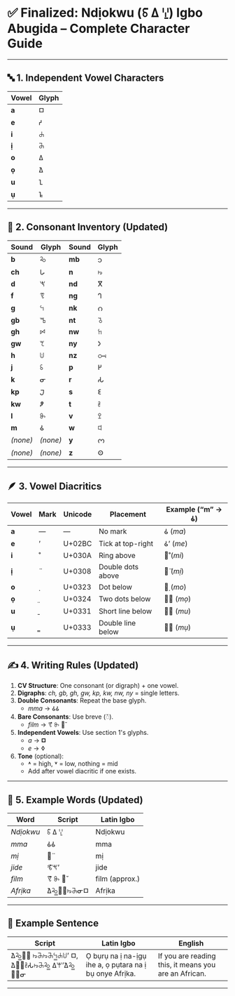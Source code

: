 # ✅ **Finalized: Ndịokwu (ꗏ̈ 𑀏 ꗷ̱) Igbo Abugida – Complete Character Guide**

---

## 🔤 **1. Independent Vowel Characters**

| **Vowel** | **Glyph** |
|-----------|-----------|
| **a**     | 𑀩         |
| **e**     | 𑀟         |
| **i**     | ꕈ         |
| **ị**     | ꔕ         |
| **o**     | 𑀏         |
| **ọ**     | 𑀐         |
| **u**     | 𑀑         |
| **ụ**     | 𑀒         |

---

## 🧱 **2. Consonant Inventory (Updated)**

| **Sound** | **Glyph** | **Sound** | **Glyph** |
|-----------|-----------|-----------|-----------|
| **b**     | ꕫ         | **mb**    | 𑄘         |
| **ch**    | 𑀳         | **n**     | ꖫ         |
| **d**     | ꖙ         | **nd**    | ⴳ         |
| **f**     | ꗦ         | **ng**    | 𑀔         |
| **g**     | ꕪ         | **nk**    | 𑄉         |
| **gb**    | ꕰ         | **nt**    | ꘧         |
| **gh**    | ꗯ         | **nw**    | ꖷ         |
| **gw**    | ꕎ         | **ny**    | 𑀤         |
| **h**     | ꖹ         | **nz**    | ꗢ         |
| **j**     | ꗏ         | **p**     | 𑀛         |
| **k**     | ᓂ         | **r**     | 𑀲         |
| **kp**    | 𑁟         | **s**     | 𑀚         |
| **kw**    |  𑀵        | **t**     | ꔧ         |
| **l**     | ꖝ         | **v**     | ꔌ         |
| **m**     | 𑀠         | **w**     | ꕼ         |
| *(none)*  | *(none)*  | **y**     | 𑄇         |
| *(none)*  | *(none)*  | **z**     | 𑀣         |

---

## 🪶 **3. Vowel Diacritics**

| **Vowel** | **Mark** | **Unicode** | **Placement**           | **Example** (“m” → 𑀠) |
|-----------|----------|-------------|-------------------------|------------------------|
| **a**     | —        | —           | No mark                 | 𑀠 (*ma*)              |
| **e**     | ʼ        | U+02BC      | Tick at top-right       | 𑀠ʼ (*me*)             |
| **i**     | ̊        | U+030A      | Ring above              | 𑀠̊ (*mi*)             |
| **ị**     | ̈        | U+0308      | Double dots above       | 𑀠̈ (*mị*)             |
| **o**     | ̣        | U+0323      | Dot below               | 𑀠̣ (*mo*)             |
| **ọ**     | ̤        | U+0324      | Two dots below          | 𑀠̤ (*mọ*)             |
| **u**     | ̱        | U+0331      | Short line below        | 𑀠̱ (*mu*)             |
| **ụ**     | ̳        | U+0333      | Double line below       | 𑀠̳ (*mụ*)             |

---

## ✍️ **4. Writing Rules (Updated)**

1. **CV Structure**: One consonant (or digraph) + one vowel.
2. **Digraphs**: *ch, gb, gh, gw, kp, kw, nw, ny* = single letters.
3. **Double Consonants**: Repeat the base glyph.  
   - *mma* → 𑀠𑀠  
4. **Bare Consonants**: Use breve (◌̆).  
   - *film* → ꗦ̊ ꖝ 𑀠̆  
5. **Independent Vowels**: Use section 1's glyphs.  
   - *a* → **𑀩**  
   - *e* → **ꕺ**  
6. **Tone** (optional):  
   - **˄** = high, **˅** = low, nothing = mid  
   - Add after vowel diacritic if one exists.

---

## 🧪 **5. Example Words (Updated)**

| **Word**      | **Script**                          | **Latin Igbo**   |
|---------------|-------------------------------------|------------------|
| *Ndịokwu*     | ꗏ̈ 𑀏 ꗷ̱                            | Ndịokwu          |
| *mma*         | 𑀠𑀠                                | mma              |
| *mị*          | 𑀠̈                                  | mị               |
| *jide*        | ꕦ̊ꖙʼ                                | jide             |
| *film*        | ꗦ̊ ꖝ 𑀠̆                            | film (approx.)   |
| *Afrịka*      | 𑀐ꕫ̳𑀲̳ꖫꔕᓂ𑀩                        | Afrịka           |

---

## 📖 **Example Sentence**

| **Script**                                    | **Latin Igbo**                                   | **English**                                 |
|-----------------------------------------------|---------------------------------------------------|---------------------------------------------|
| 𑀐ꕫ̳𑀲̳ ꖫꔕꖫꔕꕪ̳ꕈꖹʼ 𑀩, 𑀐𑀛̳ꔧ𑀲ꖫꔕꕫ̳ 𑀏ꕚʼ𑀐ꕫ̳𑀲̳ᓂ | Ọ bụrụ na ị na-ịgụ ihe a, ọ pụtara na ị bụ onye Afrịka. | If you are reading this, it means you are an African. |

---

